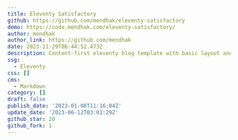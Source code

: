 ```yaml
---
title: Eleventy Satisfactory
github: https://github.com/mendhak/eleventy-satisfactory
demo: https://code.mendhak.com/eleventy-satisfactory/
author: mendhak
author_link: https://github.com/mendhak
date: 2023-11-29T06:44:52.473Z
description: Content-first eleventy blog template with basic layout and various features
ssg:
  - Eleventy
css: []
cms:
  - Markdown
category: []
draft: false
publish_date: '2023-01-08T11:16:04Z'
update_date: '2023-06-12T03:01:29Z'
github_star: 20
github_fork: 1
---
```

